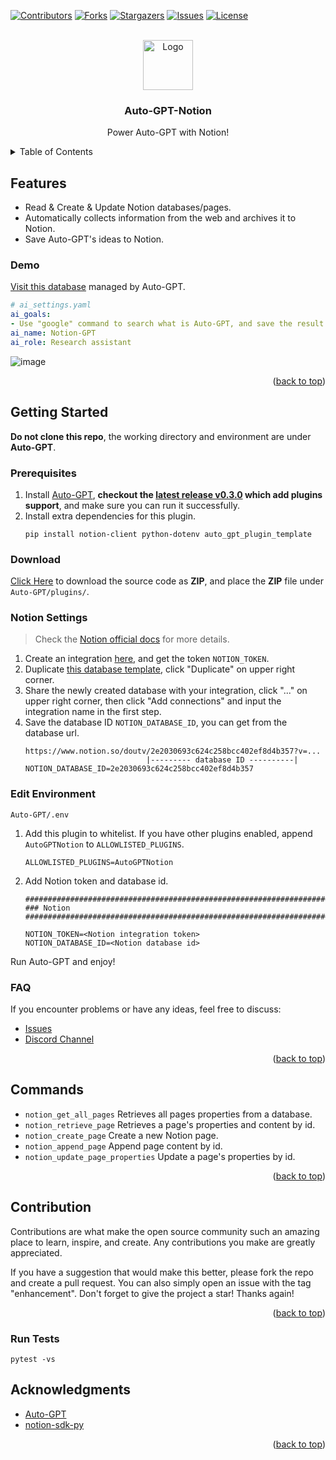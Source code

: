 <!-- Improved compatibility of back to top link: See: https://github.com/othneildrew/Best-README-Template/pull/73 -->
<a name="readme-top"></a>
<!--
*** Thanks for checking out the Best-README-Template. If you have a suggestion
*** that would make this better, please fork the repo and create a pull request
*** or simply open an issue with the tag "enhancement".
*** Don't forget to give the project a star!
*** Thanks again! Now go create something AMAZING! :D
-->



<!-- PROJECT SHIELDS -->
<!--
*** I'm using markdown "reference style" links for readability.
*** Reference links are enclosed in brackets [ ] instead of parentheses ( ).
*** See the bottom of this document for the declaration of the reference variables
*** for contributors-url, forks-url, etc. This is an optional, concise syntax you may use.
*** https://www.markdownguide.org/basic-syntax/#reference-style-links
-->
[![Contributors][contributors-shield]][contributors-url]
[![Forks][forks-shield]][forks-url]
[![Stargazers][stars-shield]][stars-url]
[![Issues][issues-shield]][issues-url]
[![License][license-shield]][license-url]



<!-- PROJECT LOGO -->
<br />
<div align="center">
    <img src="https://user-images.githubusercontent.com/20609724/236097216-c6516099-5823-49d3-9941-fa0193c81acd.png" alt="Logo" width="80" height="80">

  <h3 align="center">Auto-GPT-Notion</h3>

  <p align="center">
    Power Auto-GPT with Notion!
  </p>
</div>

<!-- TABLE OF CONTENTS -->
<details>
  <summary>Table of Contents</summary>
  <ol>
    <li><a href="#features">Features</a></li>
    <li>
        <a href="#getting-started">Getting Started</a>
    </li>
    <li><a href="#commands">Commands</a></li>
    <li><a href="#contribution">Contribution</a></li>
    <li><a href="#acknowledgments">Acknowledgments</a></li>
  </ol>
</details>

## Features

- Read & Create & Update Notion databases/pages.
- Automatically collects information from the web and archives it to Notion.
- Save Auto-GPT's ideas to Notion.

### Demo
[Visit this database](https://doutv.notion.site/doutv/e3187aaa1aed42c39f0f372fdf84655e?v=b892e5b7d13f49ec8ff200916e79cf5b) managed by Auto-GPT.

```yaml
# ai_settings.yaml
ai_goals:
- Use "google" command to search what is Auto-GPT, and save the result to a Notion page
ai_name: Notion-GPT
ai_role: Research assistant
```

![image](https://user-images.githubusercontent.com/20609724/234296458-f303140f-bf58-48d8-89e2-06f52806893d.png)

<p align="right">(<a href="#readme-top">back to top</a>)</p>

## Getting Started
**Do not clone this repo**, the working directory and environment are under **Auto-GPT**.

### Prerequisites
1. Install [Auto-GPT](https://github.com/Significant-Gravitas/Auto-GPT), **checkout the [latest release v0.3.0](https://github.com/Significant-Gravitas/Auto-GPT/releases/tag/v0.3.0) which add plugins support**, and make sure you can run it successfully.
2. Install extra dependencies for this plugin.
    ```
    pip install notion-client python-dotenv auto_gpt_plugin_template
    ```

### Download
[Click Here](https://github.com/doutv/Auto-GPT-Notion/archive/refs/heads/master.zip) to download the source code as **ZIP**, and place the **ZIP** file under `Auto-GPT/plugins/`.

### Notion Settings
> Check the [Notion official docs](https://developers.notion.com/docs/create-a-notion-integration) for more details.
1. Create an integration [here](https://www.notion.so/my-integrations), and get the token `NOTION_TOKEN`.
2. Duplicate [this database template](https://doutv.notion.site/e3187aaa1aed42c39f0f372fdf84655e?v=b892e5b7d13f49ec8ff200916e79cf5b), click "Duplicate" on upper right corner.
3. Share the newly created database with your integration, click "..." on upper right corner, then click "Add connections" and input the integration name in the first step.
4. Save the database ID `NOTION_DATABASE_ID`, you can get from the database url.
    ```
    https://www.notion.so/doutv/2e2030693c624c258bcc402ef8d4b357?v=...
                               |--------- database ID ----------|
    NOTION_DATABASE_ID=2e2030693c624c258bcc402ef8d4b357
    ```


### Edit Environment
`Auto-GPT/.env`
1. Add this plugin to whitelist. If you have other plugins enabled, append `AutoGPTNotion` to `ALLOWLISTED_PLUGINS`.
    ```
    ALLOWLISTED_PLUGINS=AutoGPTNotion
    ```
2. Add Notion token and database id.
    ```
    ################################################################################
    ### Notion
    ################################################################################

    NOTION_TOKEN=<Notion integration token>
    NOTION_DATABASE_ID=<Notion database id>
    ```

Run Auto-GPT and enjoy!


### FAQ
If you encounter problems or have any ideas, feel free to discuss:
- [Issues](https://github.com/doutv/Auto-GPT-Notion/issues)
- [Discord Channel](https://discord.com/channels/1092243196446249134/1098882305000472626)

<p align="right">(<a href="#readme-top">back to top</a>)</p>

## Commands
- `notion_get_all_pages` Retrieves all pages properties from a database.
- `notion_retrieve_page` Retrieves a page's properties and content by id.
- `notion_create_page` Create a new Notion page.
- `notion_append_page` Append page content by id.
- `notion_update_page_properties` Update a page's properties by id.

<p align="right">(<a href="#readme-top">back to top</a>)</p>

## Contribution
Contributions are what make the open source community such an amazing place to learn, inspire, and create. Any contributions you make are greatly appreciated.

If you have a suggestion that would make this better, please fork the repo and create a pull request. You can also simply open an issue with the tag "enhancement". Don't forget to give the project a star! Thanks again!

<p align="right">(<a href="#readme-top">back to top</a>)</p>

### Run Tests
`pytest -vs`

## Acknowledgments
- [Auto-GPT](https://github.com/Significant-Gravitas/Auto-GPT)
- [notion-sdk-py](https://github.com/ramnes/notion-sdk-py)

<p align="right">(<a href="#readme-top">back to top</a>)</p>

<!-- MARKDOWN LINKS & IMAGES -->
<!-- https://www.markdownguide.org/basic-syntax/#reference-style-links -->
[contributors-shield]: https://img.shields.io/github/contributors/doutv/Auto-GPT-Notion.svg?style=for-the-badge
[contributors-url]: https://github.com/doutv/Auto-GPT-Notion/graphs/contributors
[forks-shield]: https://img.shields.io/github/forks/doutv/Auto-GPT-Notion.svg?style=for-the-badge
[forks-url]: https://github.com/doutv/Auto-GPT-Notion/network/members
[stars-shield]: https://img.shields.io/github/stars/doutv/Auto-GPT-Notion.svg?style=for-the-badge
[stars-url]: https://github.com/doutv/Auto-GPT-Notion/stargazers
[issues-shield]: https://img.shields.io/github/issues/doutv/Auto-GPT-Notion.svg?style=for-the-badge
[issues-url]: https://github.com/doutv/Auto-GPT-Notion/issues
[license-shield]: https://img.shields.io/github/license/doutv/Auto-GPT-Notion.svg?style=for-the-badge
[license-url]: https://github.com/doutv/Auto-GPT-Notion/blob/master/LICENSE.txt